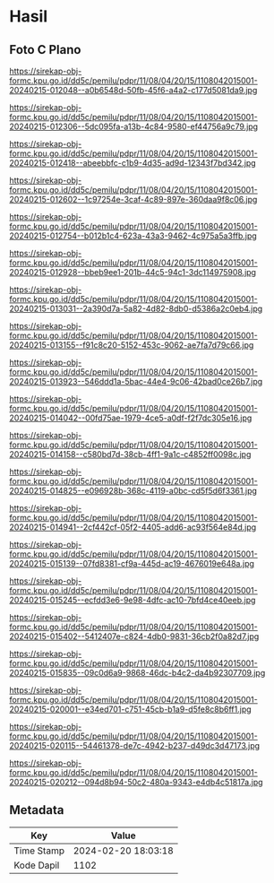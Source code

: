 # Hasil

## Foto C Plano

https://sirekap-obj-formc.kpu.go.id/dd5c/pemilu/pdpr/11/08/04/20/15/1108042015001-20240215-012048--a0b6548d-50fb-45f6-a4a2-c177d5081da9.jpg

https://sirekap-obj-formc.kpu.go.id/dd5c/pemilu/pdpr/11/08/04/20/15/1108042015001-20240215-012306--5dc095fa-a13b-4c84-9580-ef44756a9c79.jpg

https://sirekap-obj-formc.kpu.go.id/dd5c/pemilu/pdpr/11/08/04/20/15/1108042015001-20240215-012418--abeebbfc-c1b9-4d35-ad9d-12343f7bd342.jpg

https://sirekap-obj-formc.kpu.go.id/dd5c/pemilu/pdpr/11/08/04/20/15/1108042015001-20240215-012602--1c97254e-3caf-4c89-897e-360daa9f8c06.jpg

https://sirekap-obj-formc.kpu.go.id/dd5c/pemilu/pdpr/11/08/04/20/15/1108042015001-20240215-012754--b012b1c4-623a-43a3-9462-4c975a5a3ffb.jpg

https://sirekap-obj-formc.kpu.go.id/dd5c/pemilu/pdpr/11/08/04/20/15/1108042015001-20240215-012928--bbeb9ee1-201b-44c5-94c1-3dc114975908.jpg

https://sirekap-obj-formc.kpu.go.id/dd5c/pemilu/pdpr/11/08/04/20/15/1108042015001-20240215-013031--2a390d7a-5a82-4d82-8db0-d5386a2c0eb4.jpg

https://sirekap-obj-formc.kpu.go.id/dd5c/pemilu/pdpr/11/08/04/20/15/1108042015001-20240215-013155--f91c8c20-5152-453c-9062-ae7fa7d79c66.jpg

https://sirekap-obj-formc.kpu.go.id/dd5c/pemilu/pdpr/11/08/04/20/15/1108042015001-20240215-013923--546ddd1a-5bac-44e4-9c06-42bad0ce26b7.jpg

https://sirekap-obj-formc.kpu.go.id/dd5c/pemilu/pdpr/11/08/04/20/15/1108042015001-20240215-014042--00fd75ae-1979-4ce5-a0df-f2f7dc305e16.jpg

https://sirekap-obj-formc.kpu.go.id/dd5c/pemilu/pdpr/11/08/04/20/15/1108042015001-20240215-014158--c580bd7d-38cb-4ff1-9a1c-c4852ff0098c.jpg

https://sirekap-obj-formc.kpu.go.id/dd5c/pemilu/pdpr/11/08/04/20/15/1108042015001-20240215-014825--e096928b-368c-4119-a0bc-cd5f5d6f3361.jpg

https://sirekap-obj-formc.kpu.go.id/dd5c/pemilu/pdpr/11/08/04/20/15/1108042015001-20240215-014941--2cf442cf-05f2-4405-add6-ac93f564e84d.jpg

https://sirekap-obj-formc.kpu.go.id/dd5c/pemilu/pdpr/11/08/04/20/15/1108042015001-20240215-015139--07fd8381-cf9a-445d-ac19-4676019e648a.jpg

https://sirekap-obj-formc.kpu.go.id/dd5c/pemilu/pdpr/11/08/04/20/15/1108042015001-20240215-015245--ecfdd3e6-9e98-4dfc-ac10-7bfd4ce40eeb.jpg

https://sirekap-obj-formc.kpu.go.id/dd5c/pemilu/pdpr/11/08/04/20/15/1108042015001-20240215-015402--5412407e-c824-4db0-9831-36cb2f0a82d7.jpg

https://sirekap-obj-formc.kpu.go.id/dd5c/pemilu/pdpr/11/08/04/20/15/1108042015001-20240215-015835--09c0d6a9-9868-46dc-b4c2-da4b92307709.jpg

https://sirekap-obj-formc.kpu.go.id/dd5c/pemilu/pdpr/11/08/04/20/15/1108042015001-20240215-020001--e34ed701-c751-45cb-b1a9-d5fe8c8b6ff1.jpg

https://sirekap-obj-formc.kpu.go.id/dd5c/pemilu/pdpr/11/08/04/20/15/1108042015001-20240215-020115--54461378-de7c-4942-b237-d49dc3d47173.jpg

https://sirekap-obj-formc.kpu.go.id/dd5c/pemilu/pdpr/11/08/04/20/15/1108042015001-20240215-020212--094d8b94-50c2-480a-9343-e4db4c51817a.jpg


## Metadata

| Key        | Value               |
| ---------- | ------------------- |
| Time Stamp | 2024-02-20 18:03:18 |
| Kode Dapil | 1102                |



